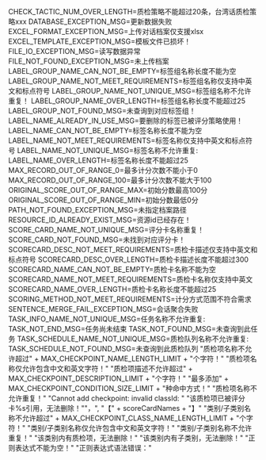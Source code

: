 CHECK_TACTIC_NUM_OVER_LENGTH=质检策略不能超过20条，台湾话质检策略xxx
DATABASE_EXCEPTION_MSG=更新数据失败
EXCEL_FORMAT_EXCEPTION_MSG=上传对话档案仅支援xlsx
EXCEL_TEMPLATE_EXCEPTION_MSG=模板文件已损坏！
FILE_IO_EXCEPTION_MSG=读写数据异常
FILE_NOT_FOUND_EXCEPTION_MSG=未上传档案
LABEL_GROUP_NAME_CAN_NOT_BE_EMPTY=标签组名称长度不能为空
LABEL_GROUP_NAME_NOT_MEET_REQUIREMENTS=标签组名称仅支持中英文和标点符号
LABEL_GROUP_NAME_NOT_UNIQUE_MSG=标签组名称不允许重复！
LABEL_GROUP_NAME_OVER_LENGTH=标签组名称长度不能超过25
LABEL_GROUP_NOT_FOUND_MSG=未查询到对应标签组！
LABEL_NAME_ALREADY_IN_USE_MSG=要删除的标签已被评分策略使用！
LABEL_NAME_CAN_NOT_BE_EMPTY=标签名称长度不能为空
LABEL_NAME_NOT_MEET_REQUIREMENTS=标签名称仅支持中英文和标点符号
LABEL_NAME_NOT_UNIQUE_MSG=标签名称不允许重复:
LABEL_NAME_OVER_LENGTH=标签名称长度不能超过25
MAX_RECORD_OUT_OF_RANGE_0=最多计分次数不能小于0
MAX_RECORD_OUT_OF_RANGE_100=最多计分次数不能大于100
ORIGINAL_SCORE_OUT_OF_RANGE_MAX=初始分数最高100分
ORIGINAL_SCORE_OUT_OF_RANGE_MIN=初始分数最低0分
PATH_NOT_FOUND_EXCEPTION_MSG=未指定档案路径
RESOURCE_ID_ALREADY_EXIST_MSG=资源id已经存在！
SCORE_CARD_NAME_NOT_UNIQUE_MSG=评分卡名称重复！
SCORE_CARD_NOT_FOUND_MSG=未找到对应评分卡！
SCORECARD_DESC_NOT_MEET_REQUIREMENTS=质检卡描述仅支持中英文和标点符号
SCORECARD_DESC_OVER_LENGTH=质检卡描述长度不能超过300
SCORECARD_NAME_CAN_NOT_BE_EMPTY=质检卡名称不能为空
SCORECARD_NAME_NOT_MEET_REQUIREMENTS=质检卡名称仅支持中英文
SCORECARD_NAME_OVER_LENGTH=质检卡名称长度不能超过25
SCORING_METHOD_NOT_MEET_REQUIREMENTS=计分方式范围不符合需求
SENTENCE_MERGE_FAIL_EXCEPTION_MSG=会话聚合失败
TASK_INFO_NAME_NOT_UNIQUE_MSG=任务名称不允许重复:
TASK_NOT_END_MSG=任务尚未结束
TASK_NOT_FOUND_MSG=未查询到此任务
TASK_SCHEDULE_NAME_NOT_UNIQUE_MSG=质检队列名称不允许重复:
TASK_SCHEDULE_NOT_FOUND_MSG=未查询到此质检队列
"质检项名称不允许超过" + MAX_CHECKPOINT_NAME_LENGTH_LIMIT + "个字符！"
"质检项名称仅允许包含中文和英文字符！"
"质检项描述不允许超过" + MAX_CHECKPOINT_DESCRIPTION_LIMIT + "个字符！"
"最多添加" + MAX_CHECKPOINT_CONDITION_SIZE_LIMIT + "种命中方式！"
"质检项名称不允许重复！"
"Cannot add checkpoint: invalid classId: "
"该质检项已被评分卡%s引用，无法删除！""，", "【" + scoreCardNames + "】"
"类别/子类别名称不允许超过" + MAX_CHECKPOINT_CLASS_NAME_LENGTH_LIMIT + "个字符！"
"类别/子类别名称仅允许包含中文和英文字符！"
"类别/子类别名称不允许重复！"
"该类别内有质检项，无法删除！"
"该类别内有子类别，无法删除！"
"正则表达式不能为空！"
"正则表达式语法错误："
